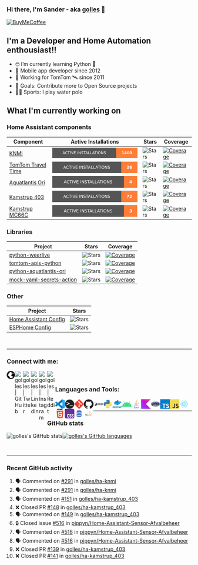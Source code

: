 ### Hi there, I'm Sander - aka [golles][github] 👋

[![BuyMeCoffee][buymecoffeebadge]][buymecoffee]

## I'm a Developer and Home Automation enthousiast!!

- 🤓 I’m currently learning Python 🐍
- 📱 Mobile app developer since 2012
- 🏢 Working for TomTom 🛰️ since 2011
- 🎯 Goals: Contribute more to Open Source projects
- 🤽‍♂️ Sports: I play water polo

## What I'm currently working on

### Home Assistant components

| Component                                                               | Active Installations                                                                                           | Stars                                                                                                | Coverage                                                                                                                                                                    |
| ----------------------------------------------------------------------- | -------------------------------------------------------------------------------------------------------------- | ---------------------------------------------------------------------------------------------------- | --------------------------------------------------------------------------------------------------------------------------------------------------------------------------- |
| [KNMI](https://github.com/golles/ha-knmi)                               | ![](https://raw.githubusercontent.com/golles/ha-active-installation-badges/main/badges/knmi.svg)               | ![Stars](https://img.shields.io/github/stars/golles/ha-knmi?style=for-the-badge)                     | [![Coverage](https://img.shields.io/codecov/c/github/golles/ha-knmi?style=for-the-badge)](https://app.codecov.io/gh/golles/ha-knmi)                                         |
| [TomTom Travel Time](https://github.com/golles/ha-tomtom-travel-time)   | ![](https://raw.githubusercontent.com/golles/ha-active-installation-badges/main/badges/tomtom_travel_time.svg) | ![Stars](https://img.shields.io/github/stars/golles/ha-tomtom-travel-time?style=for-the-badge)       | [![Coverage](https://img.shields.io/codecov/c/github/golles/ha-tomtom-travel-time?style=for-the-badge)](https://app.codecov.io/gh/golles/ha-tomtom-travel-time)             |
| [Aquatlantis Ori](https://github.com/golles/ha-aquatlantis-ori)         | ![](https://raw.githubusercontent.com/golles/ha-active-installation-badges/main/badges/ori.svg)                | ![Stars](https://img.shields.io/github/stars/golles/ha-aquatlantis-ori?style=for-the-badge)          | [![Coverage](https://img.shields.io/codecov/c/github/golles/ha-aquatlantis-ori?style=for-the-badge)](https://app.codecov.io/gh/golles/ha-aquatlantis-ori)                   |
| [Kamstrup 403](https://github.com/golles/ha-kamstrup_403)               | ![](https://raw.githubusercontent.com/golles/ha-active-installation-badges/main/badges/kamstrup_403.svg)       | ![Stars](https://img.shields.io/github/stars/golles/ha-kamstrup_403?style=for-the-badge)             | [![Coverage](https://img.shields.io/codecov/c/github/golles/ha-kamstrup_403?style=for-the-badge)](https://app.codecov.io/gh/golles/ha-kamstrup_403)                         |
| [Kamstrup MC66C](https://github.com/golles/Home-Assistant-Sensor-MC66C) | ![](https://raw.githubusercontent.com/golles/ha-active-installation-badges/main/badges/mc66c.svg)              | ![Stars](https://img.shields.io/github/stars/golles/Home-Assistant-Sensor-MC66C?style=for-the-badge) | [![Coverage](https://img.shields.io/codecov/c/github/golles/Home-Assistant-Sensor-MC66C?style=for-the-badge)](https://app.codecov.io/gh/golles/Home-Assistant-Sensor-MC66C) |

### Libraries

| Project                                                                         | Stars                                                                                             | Coverage                                                                                                                                                              |
| ------------------------------------------------------------------------------- | ------------------------------------------------------------------------------------------------- | --------------------------------------------------------------------------------------------------------------------------------------------------------------------- |
| [python-weerlive](https://github.com/golles/python-weerlive)                    | ![Stars](https://img.shields.io/github/stars/golles/python-weerlive?style=for-the-badge)          | [![Coverage](https://img.shields.io/codecov/c/github/golles/python-weerlive?style=for-the-badge)](https://app.codecov.io/gh/golles/python-weerlive)                   |
| [tomtom-apis-python](https://github.com/golles/tomtom-apis-python)              | ![Stars](https://img.shields.io/github/stars/golles/tomtom-apis-python?style=for-the-badge)       | [![Coverage](https://img.shields.io/codecov/c/github/golles/tomtom-apis-python?style=for-the-badge)](https://app.codecov.io/gh/golles/tomtom-apis-python)             |
| [python-aquatlantis-ori](https://github.com/golles/python-aquatlantis-ori)      | ![Stars](https://img.shields.io/github/stars/golles/python-aquatlantis-ori?style=for-the-badge)   | [![Coverage](https://img.shields.io/codecov/c/github/golles/python-aquatlantis-ori?style=for-the-badge)](https://app.codecov.io/gh/golles/python-aquatlantis-ori)     |
| [mock-yaml-secrets-action](https://github.com/golles/mock-yaml-secrets-action/) | ![Stars](https://img.shields.io/github/stars/golles/mock-yaml-secrets-action?style=for-the-badge) | [![Coverage](https://img.shields.io/codecov/c/github/golles/mock-yaml-secrets-action?style=for-the-badge)](https://app.codecov.io/gh/golles/mock-yaml-secrets-action) |

### Other

| Project                                                                  | Stars                                                                                          |
| ------------------------------------------------------------------------ | ---------------------------------------------------------------------------------------------- |
| [Home Assistant Config](https://github.com/golles/Home-Assistant-Config) | ![Stars](https://img.shields.io/github/stars/golles/Home-Assistant-Config?style=for-the-badge) |
| [ESPHome Config](https://github.com/golles/ESPHome-Config/)              | ![Stars](https://img.shields.io/github/stars/golles/ESPHome-Config?style=for-the-badge)        |

<br />

---

### Connect with me:

[<img align="left" alt="golles | Website" width="22px" src="https://raw.githubusercontent.com/iconic/open-iconic/master/svg/globe.svg" />][website]
[<img align="left" alt="golles | GitHub" width="22px" src="https://cdn.jsdelivr.net/npm/simple-icons@v3/icons/github.svg" />][github]
[<img align="left" alt="golles | Twitter" width="22px" src="https://cdn.jsdelivr.net/npm/simple-icons@v3/icons/twitter.svg" />][twitter]
[<img align="left" alt="golles | LinkedIn" width="22px" src="https://cdn.jsdelivr.net/npm/simple-icons@v3/icons/linkedin.svg" />][linkedin]
[<img align="left" alt="golles | Instagram" width="22px" src="https://cdn.jsdelivr.net/npm/simple-icons@v3/icons/instagram.svg" />][instagram]
[<img align="left" alt="golles | Reddit" width="22px" src="https://cdn.jsdelivr.net/npm/simple-icons@v3/icons/reddit.svg" />][reddit]

<br />

### Languages and Tools:

[<img align="left" alt="Visual Studio Code" width="26px" src="https://raw.githubusercontent.com/github/explore/80688e429a7d4ef2fca1e82350fe8e3517d3494d/topics/visual-studio-code/visual-studio-code.png" />][github]
[<img align="left" alt="Terminal" width="26px" src="https://raw.githubusercontent.com/github/explore/80688e429a7d4ef2fca1e82350fe8e3517d3494d/topics/terminal/terminal.png" />][github]
[<img align="left" alt="Git" width="26px" src="https://raw.githubusercontent.com/github/explore/80688e429a7d4ef2fca1e82350fe8e3517d3494d/topics/git/git.png" />][github]
[<img align="left" alt="GitHub" width="26px" src="https://raw.githubusercontent.com/github/explore/78df643247d429f6cc873026c0622819ad797942/topics/github/github.png" />][github]
[<img align="left" alt="Bash" width="26px" src="https://raw.githubusercontent.com/github/explore/80688e429a7d4ef2fca1e82350fe8e3517d3494d/topics/bash/bash.png" />][github]
[<img align="left" alt="Python" width="26px" src="https://raw.githubusercontent.com/github/explore/80688e429a7d4ef2fca1e82350fe8e3517d3494d/topics/python/python.png" />][github]
[<img align="left" alt="Docker" width="26px" src="https://raw.githubusercontent.com/github/explore/80688e429a7d4ef2fca1e82350fe8e3517d3494d/topics/docker/docker.png" />][github]
[<img align="left" alt="Android" width="26px" src="https://raw.githubusercontent.com/github/explore/80688e429a7d4ef2fca1e82350fe8e3517d3494d/topics/android/android.png" />][github]
[<img align="left" alt="Java" width="26px" src="https://raw.githubusercontent.com/github/explore/80688e429a7d4ef2fca1e82350fe8e3517d3494d/topics/java/java.png" />][github]
[<img align="left" alt="Kotlin" width="26px" src="https://raw.githubusercontent.com/github/explore/80688e429a7d4ef2fca1e82350fe8e3517d3494d/topics/kotlin/kotlin.png" />][github]
[<img align="left" alt="PHP" width="26px" src="https://raw.githubusercontent.com/github/explore/80688e429a7d4ef2fca1e82350fe8e3517d3494d/topics/php/php.png" />][github]
[<img align="left" alt="TypeScript" width="26px" src="https://raw.githubusercontent.com/github/explore/80688e429a7d4ef2fca1e82350fe8e3517d3494d/topics/typescript/typescript.png" />][github]
[<img align="left" alt="JavaScript" width="26px" src="https://raw.githubusercontent.com/github/explore/80688e429a7d4ef2fca1e82350fe8e3517d3494d/topics/javascript/javascript.png" />][github]
[<img align="left" alt="React Native" width="26px" src="https://raw.githubusercontent.com/github/explore/80688e429a7d4ef2fca1e82350fe8e3517d3494d/topics/react-native/react-native.png" />][github]
[<img align="left" alt="HTML" width="26px" src="https://raw.githubusercontent.com/github/explore/80688e429a7d4ef2fca1e82350fe8e3517d3494d/topics/html/html.png" />][github]
[<img align="left" alt="CSS" width="26px" src="https://raw.githubusercontent.com/github/explore/80688e429a7d4ef2fca1e82350fe8e3517d3494d/topics/css/css.png" />][github]
[<img align="left" alt="SQL" width="26px" src="https://raw.githubusercontent.com/github/explore/80688e429a7d4ef2fca1e82350fe8e3517d3494d/topics/sql/sql.png" />][github]
[<img align="left" alt="MySQL" width="26px" src="https://raw.githubusercontent.com/github/explore/80688e429a7d4ef2fca1e82350fe8e3517d3494d/topics/mysql/mysql.png" />][github]

<br />

---

### GitHub stats

[<img align="left" alt="golles's GitHub stats" src="https://github-readme-stats.vercel.app/api?username=golles&show_icons=true&hide_border=true&theme=transparent" />][github]
[<img alt="golles's GitHub languages" src="https://github-readme-stats.vercel.app/api/top-langs/?username=golles&hide_border=true&theme=transparent" />][github]

<br />

---

### Recent GitHub activity

<!--START_SECTION:activity-->

1. 🗣 Commented on [#291](https://github.com/golles/ha-knmi/issues/291#issuecomment-3456130277) in [golles/ha-knmi](https://github.com/golles/ha-knmi)
2. 🗣 Commented on [#291](https://github.com/golles/ha-knmi/issues/291#issuecomment-3456088636) in [golles/ha-knmi](https://github.com/golles/ha-knmi)
3. 🗣 Commented on [#151](https://github.com/golles/ha-kamstrup_403/issues/151#issuecomment-3455082997) in [golles/ha-kamstrup_403](https://github.com/golles/ha-kamstrup_403)
4. ❌ Closed PR [#148](undefined) in [golles/ha-kamstrup_403](https://github.com/golles/ha-kamstrup_403)
5. 🗣 Commented on [#149](https://github.com/golles/ha-kamstrup_403/issues/149#issuecomment-3444214603) in [golles/ha-kamstrup_403](https://github.com/golles/ha-kamstrup_403)
6. 🔒 Closed issue [#516](https://github.com/pippyn/Home-Assistant-Sensor-Afvalbeheer/issues/516) in [pippyn/Home-Assistant-Sensor-Afvalbeheer](https://github.com/pippyn/Home-Assistant-Sensor-Afvalbeheer)
7. 🗣 Commented on [#516](https://github.com/pippyn/Home-Assistant-Sensor-Afvalbeheer/issues/516#issuecomment-3431594644) in [pippyn/Home-Assistant-Sensor-Afvalbeheer](https://github.com/pippyn/Home-Assistant-Sensor-Afvalbeheer)
8. 🗣 Commented on [#516](https://github.com/pippyn/Home-Assistant-Sensor-Afvalbeheer/issues/516#issuecomment-3431339105) in [pippyn/Home-Assistant-Sensor-Afvalbeheer](https://github.com/pippyn/Home-Assistant-Sensor-Afvalbeheer)
9. ❌ Closed PR [#139](undefined) in [golles/ha-kamstrup_403](https://github.com/golles/ha-kamstrup_403)
10. ❌ Closed PR [#141](undefined) in [golles/ha-kamstrup_403](https://github.com/golles/ha-kamstrup_403)
<!--END_SECTION:activity-->

[website]: https://golles.nl
[github]: https://github.com/golles
[twitter]: https://twitter.com/golles13
[instagram]: https://instagram.com/golles13
[reddit]: https://www.reddit.com/u/golles13
[linkedin]: https://linkedin.com/in/sandergols
[buymecoffee]: https://www.buymeacoffee.com/golles
[buymecoffeebadge]: https://img.shields.io/badge/buy%20me%20a%20coffee-donate-yellow.svg?style=for-the-badge
